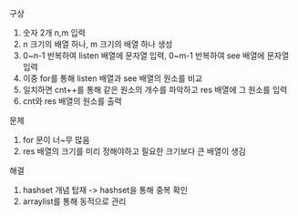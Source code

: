 구상
1. 숫자 2개 n,m 입력
2. n 크기의 배열 하나, m 크기의 배열 하나 생성
3. 0~n-1 반복하여 listen 배열에 문자열 입력, 0~m-1 반복하여 see 배열에 문자열 입력
4. 이중 for를 통해 listen 배열과 see 배열의 원소를 비교
5. 일치하면 cnt++를 통해 같은 원소의 개수를 파악하고 res 배열에 그 원소를 입력
6. cnt와 res 배열의 원소를 출력

문제
1. for 문이 너~무 많음
2. res 배열의 크기를 미리 정해야하고 필요한 크기보다 큰 배열이 생김

해결
1. hashset 개념 탑재 -> hashset을 통해 중복 확인
2. arraylist를 통해 동적으로 관리